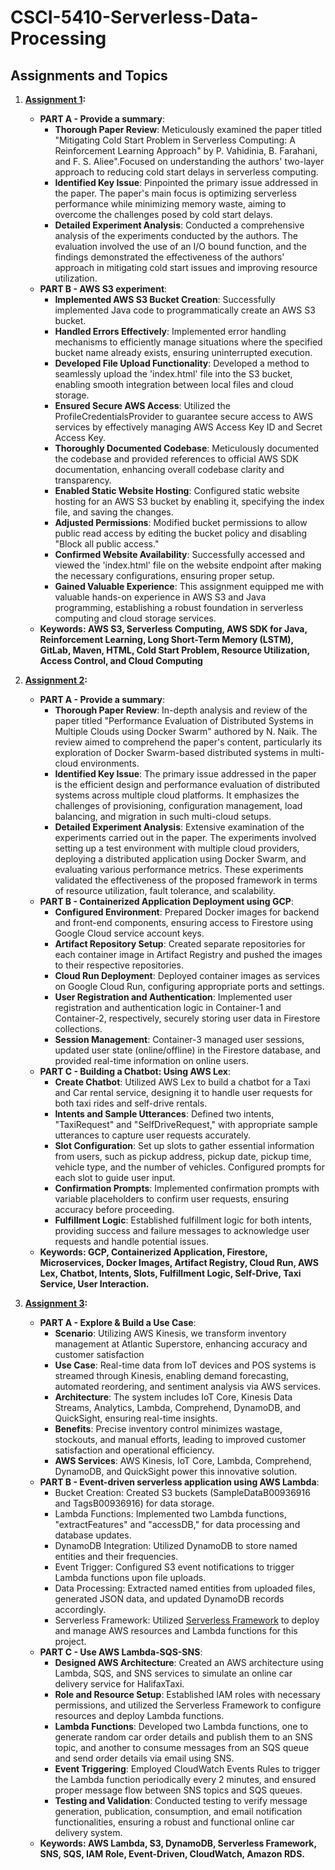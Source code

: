 # CSCI-5410-Serverless-Data-Processing

## Assignments and Topics

1. **[Assignment 1](https://github.com/VikramVenkatapathi/CSCI-5410-Serverless-Data-Processing/tree/main/A1):**
   - **PART A - Provide a summary**:
      - **Thorough Paper Review**: Meticulously examined the paper titled "Mitigating Cold Start Problem in Serverless Computing: A Reinforcement Learning Approach" by P. Vahidinia, B. Farahani, and F. S. Aliee".Focused on understanding the authors' two-layer approach to reducing cold start delays in serverless computing.
      - **Identified Key Issue**: Pinpointed the primary issue addressed in the paper. The paper's main focus is optimizing serverless performance while minimizing memory waste, aiming to overcome the challenges posed by cold start delays.
      - **Detailed Experiment Analysis**: Conducted a comprehensive analysis of the experiments conducted by the authors. The evaluation involved the use of an I/O bound function, and the findings demonstrated the effectiveness of the authors' approach in mitigating cold start issues and improving resource utilization.
   - **PART B - AWS S3 experiment**:
      - **Implemented AWS S3 Bucket Creation**: Successfully implemented Java code to programmatically create an AWS S3 bucket.
      - **Handled Errors Effectively**: Implemented error handling mechanisms to efficiently manage situations where the specified bucket name already exists, ensuring uninterrupted execution.
      - **Developed File Upload Functionality**: Developed a method to seamlessly upload the 'index.html' file into the S3 bucket, enabling smooth integration between local files and cloud storage.
      - **Ensured Secure AWS Access**: Utilized the ProfileCredentialsProvider to guarantee secure access to AWS services by effectively managing AWS Access Key ID and Secret Access Key.
      - **Thoroughly Documented Codebase**: Meticulously documented the codebase and provided references to official AWS SDK documentation, enhancing overall codebase clarity and transparency.
      - **Enabled Static Website Hosting**: Configured static website hosting for an AWS S3 bucket by enabling it, specifying the index file, and saving the changes.
      - **Adjusted Permissions**: Modified bucket permissions to allow public read access by editing the bucket policy and disabling "Block all public access."
      - **Confirmed Website Availability**: Successfully accessed and viewed the 'index.html' file on the website endpoint after making the necessary configurations, ensuring proper setup.
      - **Gained Valuable Experience**: This assignment equipped me with valuable hands-on experience in AWS S3 and Java programming, establishing a robust foundation in serverless computing and cloud storage services.
   - **Keywords: AWS S3, Serverless Computing, AWS SDK for Java, Reinforcement Learning, Long Short-Term Memory (LSTM), GitLab, Maven, HTML, Cold Start Problem, Resource Utilization, Access Control, and Cloud Computing**

2. **[Assignment 2](https://github.com/VikramVenkatapathi/CSCI-5410-Serverless-Data-Processing/tree/main/A2):**
   -  **PART A - Provide a summary**:
      - **Thorough Paper Review**: In-depth analysis and review of the paper titled "Performance Evaluation of Distributed Systems in Multiple Clouds using Docker Swarm" authored by N. Naik. The review aimed to comprehend the paper's content, particularly its exploration of Docker Swarm-based distributed systems in multi-cloud environments.
      -  **Identified Key Issue**: The primary issue addressed in the paper is the efficient design and performance evaluation of distributed systems across multiple cloud platforms. It emphasizes the challenges of provisioning, configuration management, load balancing, and migration in such multi-cloud setups.
      -  **Detailed Experiment Analysis**: Extensive examination of the experiments carried out in the paper. The experiments involved setting up a test environment with multiple cloud providers, deploying a distributed application using Docker Swarm, and evaluating various performance metrics. These experiments validated the effectiveness of the proposed framework in terms of resource utilization, fault tolerance, and scalability.
   -  **PART B - Containerized Application Deployment using GCP**:
      - **Configured Environment**: Prepared Docker images for backend and front-end components, ensuring access to Firestore using Google Cloud service account keys.
      - **Artifact Repository Setup**: Created separate repositories for each container image in Artifact Registry and pushed the images to their respective repositories.
      - **Cloud Run Deployment**: Deployed container images as services on Google Cloud Run, configuring appropriate ports and settings.
      - **User Registration and Authentication**: Implemented user registration and authentication logic in Container-1 and Container-2, respectively, securely storing user data in Firestore collections.
      - **Session Management**: Container-3 managed user sessions, updated user state (online/offline) in the Firestore database, and provided real-time information on online users.  
   -  **PART C - Building a Chatbot: Using AWS Lex**:
      - **Create Chatbot**: Utilized AWS Lex to build a chatbot for a Taxi and Car rental service, designing it to handle user requests for both taxi rides and self-drive rentals.
      - **Intents and Sample Utterances**: Defined two intents, "TaxiRequest" and "SelfDriveRequest," with appropriate sample utterances to capture user requests accurately.
      - **Slot Configuration**: Set up slots to gather essential information from users, such as pickup address, pickup date, pickup time, vehicle type, and the number of vehicles. Configured prompts for each slot to guide user input.
      - **Confirmation Prompts**: Implemented confirmation prompts with variable placeholders to confirm user requests, ensuring accuracy before proceeding.
      - **Fulfillment Logic**: Established fulfillment logic for both intents, providing success and failure messages to acknowledge user requests and handle potential issues.  
   - **Keywords: GCP, Containerized Application, Firestore, Microservices, Docker Images, Artifact Registry, Cloud Run, AWS Lex, Chatbot, Intents, Slots, Fulfillment Logic, Self-Drive, Taxi Service, User Interaction.**

3. **[Assignment 3](https://github.com/VikramVenkatapathi/CSCI-5410-Serverless-Data-Processing/tree/main/A3):**
   - **PART A - Explore & Build a Use Case**:
      - **Scenario**: Utilizing AWS Kinesis, we transform inventory management at Atlantic Superstore, enhancing accuracy and customer satisfaction
      - **Use Case**: Real-time data from IoT devices and POS systems is streamed through Kinesis, enabling demand forecasting, automated reordering, and sentiment analysis via AWS services.
      - **Architecture**: The system includes IoT Core, Kinesis Data Streams, Analytics, Lambda, Comprehend, DynamoDB, and QuickSight, ensuring real-time insights.
      - **Benefits**: Precise inventory control minimizes wastage, stockouts, and manual efforts, leading to improved customer satisfaction and operational efficiency.
      - **AWS Services**: AWS Kinesis, IoT Core, Lambda, Comprehend, DynamoDB, and QuickSight power this innovative solution. 
   - **PART B - Event-driven serverless application using AWS Lambda**:
      - Bucket Creation: Created S3 buckets (SampleDataB00936916 and TagsB00936916) for data storage.
      - Lambda Functions: Implemented two Lambda functions, "extractFeatures" and "accessDB," for data processing and database updates.
      - DynamoDB Integration: Utilized DynamoDB to store named entities and their frequencies.
      - Event Trigger: Configured S3 event notifications to trigger Lambda functions upon file uploads.
      - Data Processing: Extracted named entities from uploaded files, generated JSON data, and updated DynamoDB records accordingly.
      - Serverless Framework: Utilized [Serverless Framework](https://www.serverless.com/) to deploy and manage AWS resources and Lambda functions for this project. 
   - **PART C - Use AWS Lambda-SQS-SNS**:
      - **Designed AWS Architecture**: Created an AWS architecture using Lambda, SQS, and SNS services to simulate an online car delivery service for HalifaxTaxi.
      - **Role and Resource Setup**: Established IAM roles with necessary permissions, and utilized the Serverless Framework to configure resources and deploy Lambda functions.
      - **Lambda Functions**: Developed two Lambda functions, one to generate random car order details and publish them to an SNS topic, and another to consume messages from an SQS queue and send order details via email using SNS.
      - **Event Triggering**: Employed CloudWatch Events Rules to trigger the Lambda function periodically every 2 minutes, and ensured proper message flow between SNS topics and SQS queues.
      - **Testing and Validation**: Conducted testing to verify message generation, publication, consumption, and email notification functionalities, ensuring a robust and functional online car delivery system. 
   - **Keywords: AWS Lambda, S3, DynamoDB, Serverless Framework, SNS, SQS, IAM Role, Event-Driven, CloudWatch, Amazon RDS.**
